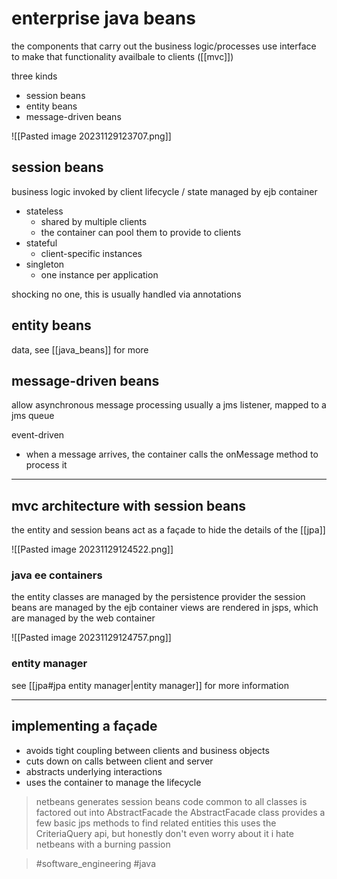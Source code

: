 # enterprise java beans
the components that carry out the business logic/processes
use interface to make that functionality availbale to clients ([[mvc]])

three kinds
- session beans
- entity beans
- message-driven beans

![[Pasted image 20231129123707.png]]

## session beans
business logic invoked by client
lifecycle / state managed by ejb container
- stateless
    - shared by multiple clients
    - the container can pool them to provide to clients
- stateful
    - client-specific instances
- singleton
    - one instance per application

shocking no one, this is usually handled via annotations

## entity beans
data, see [[java_beans]] for more

## message-driven beans
allow asynchronous message processing
usually a jms listener, mapped to a jms queue

event-driven
- when a message arrives, the container calls the onMessage method to process it

---

## mvc architecture with session beans
the entity and session beans act as a façade to hide the details of the [[jpa]]


![[Pasted image 20231129124522.png]]

### java ee containers
the entity classes are managed by the persistence provider
the session beans are managed by the ejb container
views are rendered in jsps, which are managed by the web container


![[Pasted image 20231129124757.png]]

### entity manager
see [[jpa#jpa entity manager|entity manager]] for more information


---
## implementing a façade 
- avoids tight coupling between clients and business objects
- cuts down on calls between client and server
- abstracts underlying interactions
- uses the container to manage the lifecycle

> netbeans generates session beans
> code common to all classes is factored out into AbstractFacade
> the AbstractFacade class provides a few basic jps methods to find related entities
> this uses the CriteriaQuery api, but honestly don't even worry about it
> i hate netbeans with a burning passion

> #software_engineering #java
